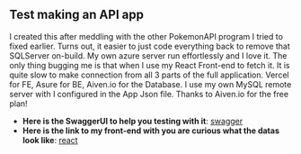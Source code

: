## Test making an API app
I created this after meddling with the other PokemonAPI program I tried to fixed earlier.
Turns out, it easier to just code everything back to remove that SQLServer on-build.
My own azure server run effortlessly and I love it. The only thing bugging me is that when I use my React Front-end to fetch it. It is quite slow to make connection from all 3 parts of the full application. Vercel for FE, Asure for BE, Aiven.io for the Database.
I use my own MySQL remote server with I configured in the App Json file. Thanks to Aiven.io for the free plan!
- **Here is the SwaggerUI to help you testing with it**: [swagger](https://peopleapi1141.azurewebsites.net/swagger/index.html)
- **Here is the link to my front-end with you are curious what the datas look like**: [react](https://github.com/Rous1141/learning03) 
